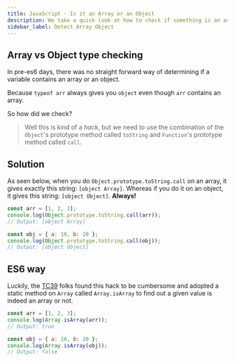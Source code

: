 ```yaml
---
title: JavaScript - Is it an Array or an Object
description: We take a quick look at how to check if something is an array or an object.
sidebar_label: Detect Array Object
---
```


## Array vs Object type checking

In pre-es6 days, there was no straight forward way of determining if a variable contains an array or an object.

Because `typeof arr` always gives you `object` even though `arr` contains an array.

So how did we check?

> Well this is kind of a _hack_, but we need to use the combination of the `Object`'s prototype method called `toString` and `Function`'s prototype method called `call`.

## Solution

As seen below, when you do `Object.prototype.toString.call` on an array, it gives exactly this string: `[object Array]`. Whereas if you do it on an object, it gives this string: `[object Object]`. **Always!**

```javascript
const arr = [1, 2, 3];
console.log(Object.prototype.toString.call(arr));
// Output: [object Array]

const obj = { a: 10, b: 20 };
console.log(Object.prototype.toString.call(obj));
// Output: [object Object]
```

## ES6 way

Luckily, the [TC39](https://tc39.es/ecma262/#sec-array.isarray) folks found this hack to be cumbersome and adopted a static method on `Array` called `Array.isArray` to find out a given value is indeed an array or not.

```javascript
const arr = [1, 2, 3];
console.log(Array.isArray(arr));
// Output: true

const obj = { a: 10, b: 20 };
console.log(Array.isArray(obj));
// Output: false
```
